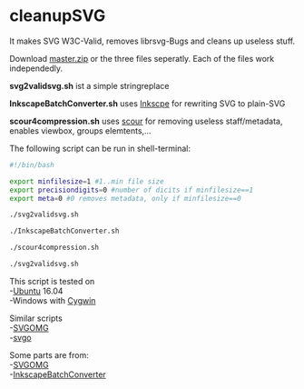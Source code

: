 # cleanupSVG
It makes SVG W3C-Valid, removes librsvg-Bugs and cleans up useless stuff.

Download [master.zip](https://github.com/JoKalliauer/cleanupSVG/archive/master.zip) or the three files seperatly.
Each of the files work independedly.

**svg2validsvg.sh** ist a simple stringreplace

**InkscapeBatchConverter.sh** uses [Inkscpe](https://inkscape.org/en/develop/getting-started/) for rewriting SVG to plain-SVG

**scour4compression.sh** uses [scour](https://github.com/scour-project/scour) for removing useless staff/metadata, enables viewbox, groups elemtents,...

The following script can be run in shell-terminal:
```bash
#!/bin/bash

export minfilesize=1 #1..min file size
export precisiondigits=0 #number of dicits if minfilesize==1
export meta=0 #0 removes metadata, only if minfilesize==0

./svg2validsvg.sh

./InkscapeBatchConverter.sh

./scour4compression.sh

./svg2validsvg.sh
```

This script is tested on<br/>
-[Ubuntu](https://www.ubuntu.com/download/desktop) 16.04<br/>
-Windows with [Cygwin](https://cygwin.com/install.html)

Similar scripts<br/>
-[SVGOMG](https://github.com/jakearchibald/svgomg)<br/>
-[svgo](https://github.com/svg/svgo)

Some parts are from:<br/>
-[SVGOMG](https://github.com/jakearchibald/svgomg)<br/>
-[InkscapeBatchConverter](http://ge.tt/7C8JFmF1/v/0?c)
